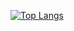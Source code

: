 

﻿[![Top Langs](https://github-readme-stats.vercel.app/api/top-langs/?username=hyunnique&langs_count=10&layout=compact&theme=dark)](https://github.com/Hyunnique/Hyunnique)﻿
